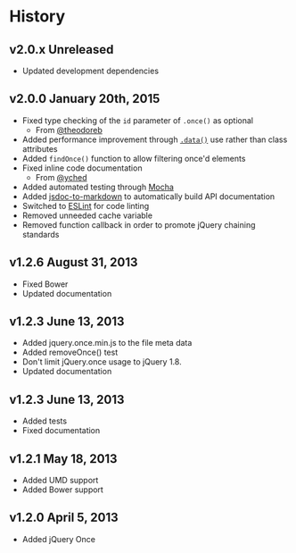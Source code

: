 # History

## v2.0.x Unreleased
- Updated development dependencies

## v2.0.0 January 20th, 2015
- Fixed type checking of the `id` parameter of `.once()` as optional
  - From [@theodoreb](http://github.com/theodoreb)
- Added performance improvement through [`.data()`](http://api.jquery.com/data/)
use rather than class attributes
- Added `findOnce()` function to allow filtering once'd elements
- Fixed inline code documentation
  - From [@yched](http://github.com/yched)
- Added automated testing through [Mocha](http://mochajs.org)
- Added [jsdoc-to-markdown](https://github.com/75lb/jsdoc-to-markdown) to
automatically build API documentation
- Switched to [ESLint](http://eslint.org) for code linting
- Removed unneeded cache variable
- Removed function callback in order to promote jQuery chaining standards

## v1.2.6 August 31, 2013
- Fixed Bower
- Updated documentation

## v1.2.3 June 13, 2013
- Added jquery.once.min.js to the file meta data
- Added removeOnce() test
- Don't limit jQuery.once usage to jQuery 1.8.
- Updated documentation

## v1.2.3 June 13, 2013
- Added tests
- Fixed documentation

## v1.2.1 May 18, 2013
- Added UMD support
- Added Bower support

## v1.2.0 April 5, 2013
- Added jQuery Once
